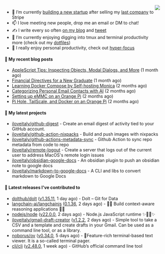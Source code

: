 <img align="right" src="https://github-readme-stats.vercel.app/api?username=iloveitaly&show_icons=true&text_color=718096&hide_title=true"/>

- 🔭 I’m currently [building a new startup](https://mikebian.co/bye-stripe-on-to-the-next-adventure/) after selling my [last company](https://suitesync.io) to Stripe
- 📫 I love meeting new people, drop me an email or DM to chat!
- ✍️ I write every so often [on my blog](http://mikebian.co/) and [tweet](https://twitter.com/mike_bianco)
- 🌱 I’m currently enjoying digging into tmux and terminal productivity more (check out my [dotfiles](https://github.com/iloveitaly/dotfiles))
- 💬 I really enjoy personal productivity, check out [hyper-focus](https://github.com/iloveitaly/hyper-focus)

#### 📜 My recent blog posts


- [AppleScript Tips: Inspecting Objects, Modal Dialogs, and More](https://mikebian.co/applescript-tips-inspecting-objects-modal-dialogs-and-more/) (1 month ago)
- [Financial Directives for a New Graduate](https://mikebian.co/financial-directives-for-a-new-graduate/) (1 month ago)
- [Learning Docker Compose by Self-hosting Monica](https://mikebian.co/learning-docker-compose-by-self-hosting-monica/) (2 months ago)
- [Categorizing Personal Email Contacts with AI](https://mikebian.co/categorizing-personal-email-contacts-with-ai/) (2 months ago)
- [Setting up eMMC on an Orange Pi](https://mikebian.co/setting-up-emmc-on-an-orange-pi/) (2 months ago)
- [Pi Hole, TailScale, and Docker on an Orange Pi](https://mikebian.co/pi-hole-tailscale-and-docker-on-an-orange-pi/) (2 months ago)

#### 🌱 My latest projects


- [iloveitaly/github-digest](https://github.com/iloveitaly/github-digest) - Create an email digest of activity tied to your GitHub account.
- [iloveitaly/github-action-nixpacks](https://github.com/iloveitaly/github-action-nixpacks) - Build and push images with nixpacks
- [iloveitaly/github-actions-metadata-sync](https://github.com/iloveitaly/github-actions-metadata-sync) - Github Action to sync repo metadata from code to repo
- [iloveitaly/remote-logout](https://github.com/iloveitaly/remote-logout) - Create a server that logs out of the current user to address MacOS&#39;s remote login issues
- [iloveitaly/obsidian-google-docs](https://github.com/iloveitaly/obsidian-google-docs) - An obsidian plugin to push an obsidian note to google docs
- [iloveitaly/markdown-to-google-docs](https://github.com/iloveitaly/markdown-to-google-docs) - A CLI and libs to convert markdown to Google Docs

#### 🔭 Latest releases I've contributed to


- [dolthub/dolt](https://github.com/dolthub/dolt) ([v1.35.11](https://github.com/dolthub/dolt/releases/tag/v1.35.11), 1 day ago) - Dolt – Git for Data
- [langchain-ai/langchainjs](https://github.com/langchain-ai/langchainjs) ([0.1.36](https://github.com/langchain-ai/langchainjs/releases/tag/0.1.36), 2 days ago) - 🦜🔗 Build context-aware reasoning applications 🦜🔗
- [nodejs/node](https://github.com/nodejs/node) ([v22.0.0](https://github.com/nodejs/node/releases/tag/v22.0.0), 2 days ago) - Node.js JavaScript runtime ✨🐢🚀✨
- [iloveitaly/gmail-draft-creator](https://github.com/iloveitaly/gmail-draft-creator) ([v1.2.2](https://github.com/iloveitaly/gmail-draft-creator/releases/tag/v1.2.2), 2 days ago) - Simple tool to take a CSV and a template and create drafts in your Gmail. Can be used as a command line tool, or as a library.
- [noborus/ov](https://github.com/noborus/ov) ([v0.34.0](https://github.com/noborus/ov/releases/tag/v0.34.0), 5 days ago) - 🎑Feature-rich terminal-based text viewer.  It is a so-called terminal pager.
- [cli/cli](https://github.com/cli/cli) ([v2.48.0](https://github.com/cli/cli/releases/tag/v2.48.0), 1 week ago) - GitHub’s official command line tool
